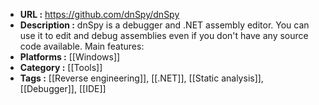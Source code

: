 - **URL :** https://github.com/dnSpy/dnSpy
- **Description :** dnSpy is a debugger and .NET assembly editor. You can use it to edit and debug assemblies even if you don't have any source code available. Main features:
- **Platforms :** [[Windows]]
- **Category :** [[Tools]]
- **Tags :** [[Reverse engineering]], [[.NET]], [[Static analysis]], [[Debugger]], [[IDE]]